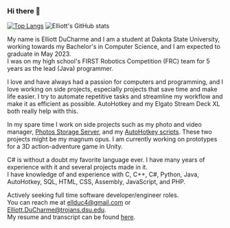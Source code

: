 ### Hi there 👋

[![Top Langs](https://github-readme-stats.vercel.app/api/top-langs/?username=ellman12&theme=react&langs_count=7&layout=compact)](https://github.com/ellman12/github-readme-stats)
![Elliott's GitHub stats](https://github-readme-stats.vercel.app/api?username=ellman12&count_private=true&show_icons=true&theme=react)

My name is Elliott DuCharme and I am a student at Dakota State University, working towards my Bachelor's in Computer Science, and I am expected to graduate in May 2023.<br>
I was on my high school's FIRST Robotics Competition (FRC) team for 5 years as the lead (Java) programmer.<br>

I love and have always had a passion for computers and programming, and I love working on side projects, especially projects that save time and make life easier. I try to automate repetitive tasks and streamline my workflow and make it as efficient as possible. AutoHotkey and my Elgato Stream Deck XL both really help with this.<br>

In my spare time I work on side projects such as my photo and video manager, [Photos Storage Server](https://github.com/ellman12/Photos-Storage-Server), and my [AutoHotkey scripts](https://github.com/ellman12/AutoHotkey-V2). These two projects might be my magnum opus. I am currently working on prototypes for a 3D action-adventure game in Unity.

C# is without a doubt my favorite language ever. I have many years of experience with it and several projects made in it.<br>
I have knowledge of and experience with C, C++, C#, Python, Java, AutoHotkey, SQL, HTML, CSS, Assembly, JavaScript, and PHP.<br>

Actively seeking full time software developer/engineer roles.<br>
You can reach me at ellduc4@gmail.com or Elliott.DuCharme@trojans.dsu.edu.<br>
My resume and transcript can be found [here](https://github.com/ellman12/ellman12/).
